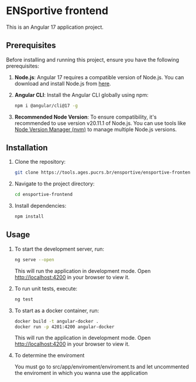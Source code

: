 # ENSportive frontend

This is an Angular 17 application project.

## Prerequisites

Before installing and running this project, ensure you have the following prerequisites:

1. **Node.js**: Angular 17 requires a compatible version of Node.js. You can download and install Node.js from [here](https://nodejs.org/).

2. **Angular CLI**: Install the Angular CLI globally using npm:

    ```bash
    npm i @angular/cli@17 -g
    ```

3. **Recommended Node Version**: To ensure compatibility, it's recommended to use version v20.11.1 of Node.js. You can use tools like [Node Version Manager (nvm)](https://github.com/nvm-sh/nvm) to manage multiple Node.js versions.

## Installation

1. Clone the repository:

    ```bash
    git clone https://tools.ages.pucrs.br/ensportive/ensportive-frontend.git
    ```

2. Navigate to the project directory:

    ```bash
    cd ensportive-frontend
    ```

3. Install dependencies:

    ```bash
    npm install
    ```

## Usage

1. To start the development server, run:

    ```bash
    ng serve --open
    ```

   This will run the application in development mode. Open [http://localhost:4200](http://localhost:4200) in your browser to view it.

2. To run unit tests, execute:

    ```bash
    ng test
    ```
3. To start as a docker container, run:

    ```bash
   docker build -t angular-docker .
   docker run -p 4201:4200 angular-docker
    ```

   This will run the application in development mode. Open [http://localhost:4200](http://localhost:4200) in your browser to view it.

4. To determine the enviroment

    You must go to src/app/enviroment/enviroment.ts and let uncommented the enviroment in which you wanna use the application
